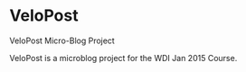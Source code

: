 # VeloPost
VeloPost Micro-Blog Project

VeloPost is a microblog project for the WDI Jan 2015 Course.
